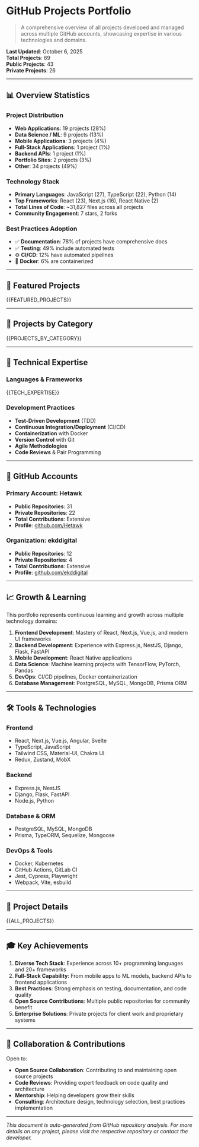 # GitHub Projects Portfolio

> A comprehensive overview of all projects developed and managed across multiple GitHub accounts, showcasing expertise in various technologies and domains.

**Last Updated**: October 6, 2025  
**Total Projects**: 69  
**Public Projects**: 43  
**Private Projects**: 26

---

## 📊 Overview Statistics

### Project Distribution

- **Web Applications**: 19 projects (28%)
- **Data Science / ML**: 9 projects (13%)
- **Mobile Applications**: 3 projects (4%)
- **Full-Stack Applications**: 1 project (1%)
- **Backend APIs**: 1 project (1%)
- **Portfolio Sites**: 2 projects (3%)
- **Other**: 34 projects (49%)

### Technology Stack

- **Primary Languages**: JavaScript (27), TypeScript (22), Python (14)
- **Top Frameworks**: React (23), Next.js (16), React Native (2)
- **Total Lines of Code**: ~31,827 files across all projects
- **Community Engagement**: 7 stars, 2 forks

### Best Practices Adoption

- ✅ **Documentation**: 78% of projects have comprehensive docs
- ✅ **Testing**: 49% include automated tests
- ⚙️ **CI/CD**: 12% have automated pipelines
- 🐳 **Docker**: 6% are containerized

---

## 🎯 Featured Projects

{{FEATURED_PROJECTS}}

---

## 📂 Projects by Category

{{PROJECTS_BY_CATEGORY}}

---

## 💼 Technical Expertise

### Languages & Frameworks

{{TECH_EXPERTISE}}

### Development Practices

- **Test-Driven Development** (TDD)
- **Continuous Integration/Deployment** (CI/CD)
- **Containerization** with Docker
- **Version Control** with Git
- **Agile Methodologies**
- **Code Reviews** & Pair Programming

---

## 🔗 GitHub Accounts

### Primary Account: Hetawk

- **Public Repositories**: 31
- **Private Repositories**: 22
- **Total Contributions**: Extensive
- **Profile**: [github.com/Hetawk](https://github.com/Hetawk)

### Organization: ekddigital

- **Public Repositories**: 12
- **Private Repositories**: 4
- **Total Contributions**: Extensive
- **Profile**: [github.com/ekddigital](https://github.com/ekddigital)

---

## 📈 Growth & Learning

This portfolio represents continuous learning and growth across multiple technology domains:

1. **Frontend Development**: Mastery of React, Next.js, Vue.js, and modern UI frameworks
2. **Backend Development**: Experience with Express.js, NestJS, Django, Flask, FastAPI
3. **Mobile Development**: React Native applications
4. **Data Science**: Machine learning projects with TensorFlow, PyTorch, Pandas
5. **DevOps**: CI/CD pipelines, Docker containerization
6. **Database Management**: PostgreSQL, MySQL, MongoDB, Prisma ORM

---

## 🛠️ Tools & Technologies

### Frontend

- React, Next.js, Vue.js, Angular, Svelte
- TypeScript, JavaScript
- Tailwind CSS, Material-UI, Chakra UI
- Redux, Zustand, MobX

### Backend

- Express.js, NestJS
- Django, Flask, FastAPI
- Node.js, Python

### Database & ORM

- PostgreSQL, MySQL, MongoDB
- Prisma, TypeORM, Sequelize, Mongoose

### DevOps & Tools

- Docker, Kubernetes
- GitHub Actions, GitLab CI
- Jest, Cypress, Playwright
- Webpack, Vite, esbuild

---

## 📝 Project Details

{{ALL_PROJECTS}}

---

## 🎓 Key Achievements

1. **Diverse Tech Stack**: Experience across 10+ programming languages and 20+ frameworks
2. **Full-Stack Capability**: From mobile apps to ML models, backend APIs to frontend applications
3. **Best Practices**: Strong emphasis on testing, documentation, and code quality
4. **Open Source Contributions**: Multiple public repositories for community benefit
5. **Enterprise Solutions**: Private projects for client work and proprietary systems

---

## 🤝 Collaboration & Contributions

Open to:

- **Open Source Collaboration**: Contributing to and maintaining open source projects
- **Code Reviews**: Providing expert feedback on code quality and architecture
- **Mentorship**: Helping developers grow their skills
- **Consulting**: Architecture design, technology selection, best practices implementation

---

_This document is auto-generated from GitHub repository analysis. For more details on any project, please visit the respective repository or contact the developer._
